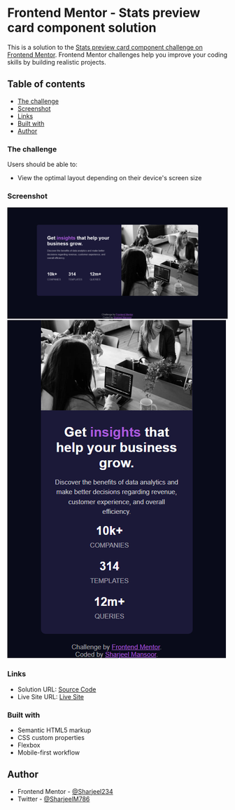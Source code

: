 # Frontend Mentor - Stats preview card component solution

This is a solution to the [Stats preview card component challenge on Frontend Mentor](https://www.frontendmentor.io/challenges/stats-preview-card-component-8JqbgoU62). Frontend Mentor challenges help you improve your coding skills by building realistic projects. 

## Table of contents

  - [The challenge](#the-challenge)
  - [Screenshot](#screenshot)
  - [Links](#links)
  - [Built with](#built-with)
- [Author](#author)


### The challenge

Users should be able to:

- View the optimal layout depending on their device's screen size

### Screenshot

![](./Screenshot/Desktop%20View.png)
![](./Screenshot/Phone%20View.png)


### Links

- Solution URL: [Source Code](https://github.com/Sharjeel234/Stats-Preview-Card-Component)
- Live Site URL: [Live Site](https://sharjeel234.github.io/Stats-Preview-Card-Component/)

### Built with

- Semantic HTML5 markup
- CSS custom properties
- Flexbox
- Mobile-first workflow

## Author

- Frontend Mentor - [@Sharjeel234](https://www.frontendmentor.io/profile/Sharjeel234)
- Twitter - [@SharjeelM786](https://twitter.com/SharjeelM786)

